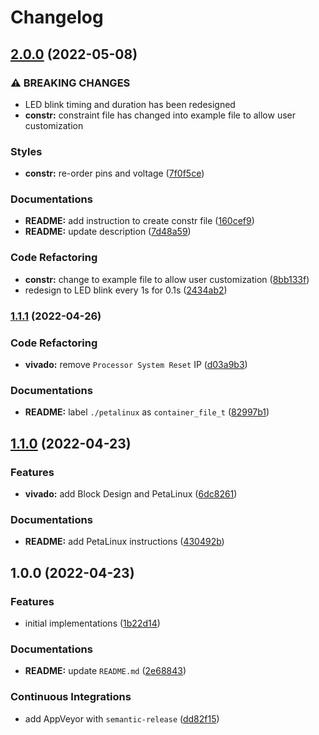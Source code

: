 # Changelog

## [2.0.0](https://github.com/extra2000/vivado-ledblink/compare/v1.1.1...v2.0.0) (2022-05-08)


### ⚠ BREAKING CHANGES

* LED blink timing and duration has been redesigned
* **constr:** constraint file has changed into example file to allow user customization

### Styles

* **constr:** re-order pins and voltage ([7f0f5ce](https://github.com/extra2000/vivado-ledblink/commit/7f0f5ce8f8e9e9840f54d378049cc637e3010ba4))


### Documentations

* **README:** add instruction to create constr file ([160cef9](https://github.com/extra2000/vivado-ledblink/commit/160cef918fd32b2a5f81ca2401c84c0b8b1cb330))
* **README:** update description ([7d48a59](https://github.com/extra2000/vivado-ledblink/commit/7d48a59ac850187d72e4b674c9243582a1c4c218))


### Code Refactoring

* **constr:** change to example file to allow user customization ([8bb133f](https://github.com/extra2000/vivado-ledblink/commit/8bb133f5e32d2eca86b383ddaec07cb623223e6d))
* redesign to LED blink every 1s for 0.1s ([2434ab2](https://github.com/extra2000/vivado-ledblink/commit/2434ab28bee1d12a96881d1e04560fc776109053))

### [1.1.1](https://github.com/extra2000/vivado-ledblink/compare/v1.1.0...v1.1.1) (2022-04-26)


### Code Refactoring

* **vivado:** remove `Processor System Reset` IP ([d03a9b3](https://github.com/extra2000/vivado-ledblink/commit/d03a9b3ffa65d9deae249b7d3bceb3f4e7f22b86))


### Documentations

* **README:** label `./petalinux` as `container_file_t` ([82997b1](https://github.com/extra2000/vivado-ledblink/commit/82997b159bd62a731041c88e1e8d263cdd776da7))

## [1.1.0](https://github.com/extra2000/vivado-ledblink/compare/v1.0.0...v1.1.0) (2022-04-23)


### Features

* **vivado:** add Block Design and PetaLinux ([6dc8261](https://github.com/extra2000/vivado-ledblink/commit/6dc82611a62e8a367fac58b23ac2c0f438ca5897))


### Documentations

* **README:** add PetaLinux instructions ([430492b](https://github.com/extra2000/vivado-ledblink/commit/430492bbb914cff61195406abf68a8b13ac91e1d))

## 1.0.0 (2022-04-23)


### Features

* initial implementations ([1b22d14](https://github.com/extra2000/vivado-ledblink/commit/1b22d147853b4ecf7d6550b0b86c30540c454b79))


### Documentations

* **README:** update `README.md` ([2e68843](https://github.com/extra2000/vivado-ledblink/commit/2e68843ffcd70b3d7d10419113bc0ba52e5c6bec))


### Continuous Integrations

* add AppVeyor with `semantic-release` ([dd82f15](https://github.com/extra2000/vivado-ledblink/commit/dd82f15449cfcf567695cab5578f744c1b350ca7))
